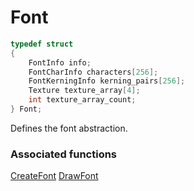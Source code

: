 # Font

```c++
typedef struct
{
    FontInfo info;
    FontCharInfo characters[256];
    FontKerningInfo kerning_pairs[256];
    Texture texture_array[4];
    int texture_array_count;
} Font;
```

Defines the font abstraction.


### Associated functions
[CreateFont](../Functions/CreateFont.md)
[DrawFont](../Functions/DrawFont.md)
